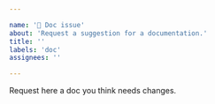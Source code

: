 ```yaml
---

name: '📄 Doc issue'
about: 'Request a suggestion for a documentation.'
title: ''
labels: 'doc'
assignees: ''

---
```


Request here a doc you think needs changes.